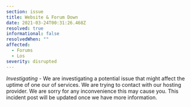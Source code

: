 ```yaml
---
section: issue
title: Website & Forum Down
date: 2021-03-24T00:31:26.468Z
resolved: true
informational: false
resolvedWhen: ""
affected:
  - Forums
  - Los
severity: disrupted
---
```

*Investigating* - We are investigating a potential issue that might affect the uptime of one our of services. We are trying to contact with our hosting provider. We are sorry for any inconvenience this may cause you. This incident post will be updated once we have more information.